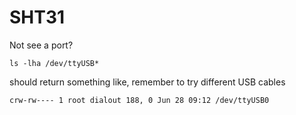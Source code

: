 # SHT31

Not see a port?

`ls -lha /dev/ttyUSB*`

should return something like, remember to try different USB cables

`crw-rw---- 1 root dialout 188, 0 Jun 28 09:12 /dev/ttyUSB0`
